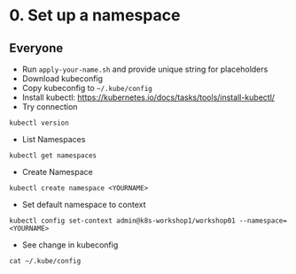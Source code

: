 # 0. Set up a namespace

## Everyone 

* Run `apply-your-name.sh` and provide unique string for placeholders
* Download kubeconfig
* Copy kubeconfig to `~/.kube/config`
* Install kubectl: https://kubernetes.io/docs/tasks/tools/install-kubectl/
* Try connection
```
kubectl version
```
* List Namespaces
```
kubectl get namespaces
```
* Create Namespace
```
kubectl create namespace <YOURNAME>
```
* Set default namespace to context
```
kubectl config set-context admin@k8s-workshop1/workshop01 --namespace=<YOURNAME>
```
* See change in kubeconfig
```
cat ~/.kube/config
```
